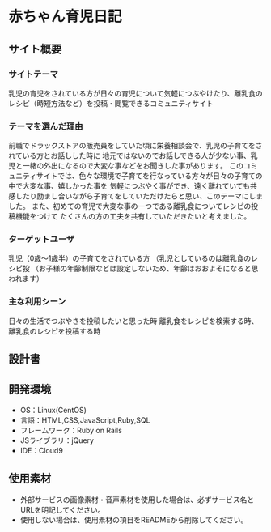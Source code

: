 # 赤ちゃん育児日記

## サイト概要　
### サイトテーマ
乳児の育児をされている方が日々の育児について気軽につぶやけたり、離乳食のレシピ（時短方法など）を投稿・閲覧できるコミュニティサイト

### テーマを選んだ理由
前職でドラックストアの販売員をしていた頃に栄養相談会で、乳児の子育てをされている方とお話しした時に
地元ではないのでお話しできる人が少ない事、乳児と一緒の外出になるので大変な事などをお聞きした事があります。
このコミュニティサイトでは、色々な環境で子育てを行なっている方々が日々の子育ての中で大変な事、嬉しかった事を
気軽につぶやく事ができ、遠く離れていても共感したり励まし合いながら子育てをしていただけたらと思い、このテーマにしました。
また、初めての育児で大変な事の一つである離乳食についてレシピの投稿機能をつけて
たくさんの方の工夫を共有していただきたいと考えました。

### ターゲットユーザ
乳児（0歳〜1歳半）の子育てをされている方
（乳児としているのは離乳食のレシピ投
（お子様の年齢制限などは設定しないため、年齢はおおよそになると思われます）

### 主な利用シーン
日々の生活でつぶやきを投稿したいと思った時
離乳食をレシピを検索する時、離乳食のレシピを投稿する時

## 設計書


## 開発環境
- OS：Linux(CentOS)
- 言語：HTML,CSS,JavaScript,Ruby,SQL
- フレームワーク：Ruby on Rails
- JSライブラリ：jQuery
- IDE：Cloud9

## 使用素材
- 外部サービスの画像素材・音声素材を使用した場合は、必ずサービス名とURLを明記してください。
- 使用しない場合は、使用素材の項目をREADMEから削除してください。